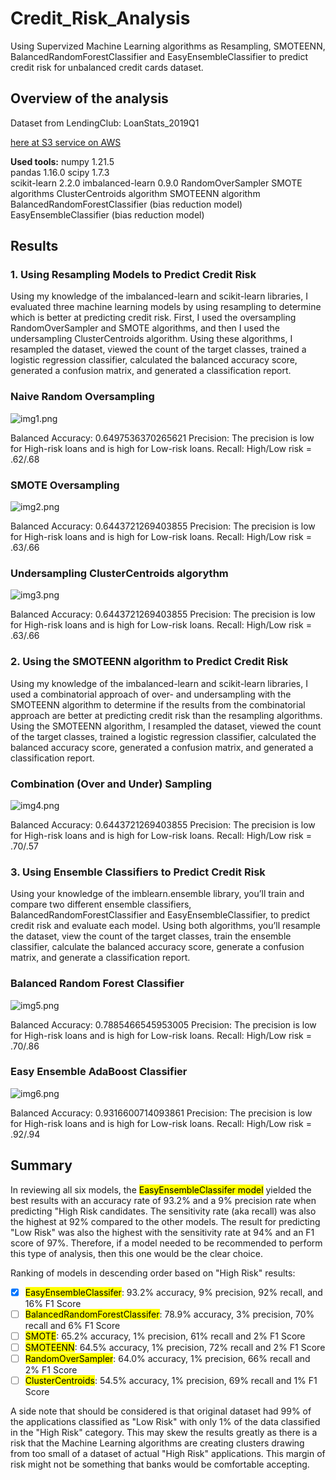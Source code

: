 # Credit_Risk_Analysis
Using Supervized Machine Learning algorithms as Resampling, SMOTEENN, BalancedRandomForestClassifier and  EasyEnsembleClassifier to predict credit risk for unbalanced credit cards dataset.

## Overview of the analysis

Dataset from LendingClub: LoanStats_2019Q1

<a href="https://s3.amazonaws.com/amazon-reviews-pds/tsv/amazon_reviews_us_Grocery_v1_00.tsv.gz">here at S3 service on AWS</a>  

**Used tools:**
numpy                     1.21.5  
pandas                    1.16.0
scipy                     1.7.3  
scikit-learn              2.2.0
imbalanced-learn          0.9.0
RandomOverSampler
SMOTE algorithms
ClusterCentroids algorithm
SMOTEENN algorithm
BalancedRandomForestClassifier (bias reduction model)
EasyEnsembleClassifier (bias reduction model)

## Results

### 1. Using Resampling Models to Predict Credit Risk 
Using my knowledge of the imbalanced-learn and scikit-learn libraries, I evaluated three machine learning models by using resampling to determine which is better at predicting credit risk. First, I used the oversampling RandomOverSampler and SMOTE algorithms, and then I used the undersampling ClusterCentroids algorithm. Using these algorithms, I resampled the dataset, viewed the count of the target classes, trained a logistic regression classifier, calculated the balanced accuracy score, generated a confusion matrix, and generated a classification report.

### Naive Random Oversampling

![img1.png](/images/img1.png) 

Balanced Accuracy: 0.6497536370265621
Precision: The precision is low for High-risk loans and is high for Low-risk loans.
Recall: High/Low risk = .62/.68

### SMOTE Oversampling

![img2.png](/images/img2.png) 

Balanced Accuracy: 0.6443721269403855
Precision: The precision is low for High-risk loans and is high for Low-risk loans.
Recall: High/Low risk = .63/.66

### Undersampling ClusterCentroids algorythm

![img3.png](/images/img3.png) 

Balanced Accuracy: 0.6443721269403855
Precision: The precision is low for High-risk loans and is high for Low-risk loans.
Recall: High/Low risk = .63/.66


### 2. Using the SMOTEENN algorithm to Predict Credit Risk

Using my knowledge of the imbalanced-learn and scikit-learn libraries, I used a combinatorial approach of over- and undersampling with the SMOTEENN algorithm to determine if the results from the combinatorial approach are better at predicting credit risk than the resampling algorithms. Using the SMOTEENN algorithm, I resampled the dataset, viewed the count of the target classes, trained a logistic regression classifier, calculated the balanced accuracy score, generated a confusion matrix, and generated a classification report.

### Combination (Over and Under) Sampling

![img4.png](/images/img4.png) 

Balanced Accuracy: 0.6443721269403855
Precision: The precision is low for High-risk loans and is high for Low-risk loans.
Recall: High/Low risk = .70/.57

### 3. Using Ensemble Classifiers to Predict Credit Risk  

Using your knowledge of the imblearn.ensemble library, you’ll train and compare two different ensemble classifiers, BalancedRandomForestClassifier and EasyEnsembleClassifier, to predict credit risk and evaluate each model. Using both algorithms, you’ll resample the dataset, view the count of the target classes, train the ensemble classifier, calculate the balanced accuracy score, generate a confusion matrix, and generate a classification report.

### Balanced Random Forest Classifier

![img5.png](/images/img5.png) 

Balanced Accuracy: 0.7885466545953005
Precision: The precision is low for High-risk loans and is high for Low-risk loans.
Recall: High/Low risk = .70/.86


### Easy Ensemble AdaBoost Classifier

![img6.png](/images/img6.png) 

Balanced Accuracy: 0.9316600714093861
Precision: The precision is low for High-risk loans and is high for Low-risk loans.
Recall: High/Low risk = .92/.94



## Summary

In reviewing all six models, the <mark>EasyEnsembleClassifer model</mark> yielded the best results with an accuracy rate of 93.2% and a 9% precision rate when predicting "High Risk candidates. The sensitivity rate (aka recall) was also the highest at 92% compared to the other models. The result for predicting "Low Risk" was also the highest with the sensitivity rate at 94% and an F1 score of 97%. Therefore, if a model needed to be recommended to perform this type of analysis, then this one would be the clear choice.

Ranking of models in descending order based on "High Risk" results:

- [x] <mark>EasyEnsembleClassifer</mark>: 93.2% accuracy, 9% precision, 92% recall, and 16% F1 Score
- [ ] <mark>BalancedRandomForestClassifer</mark>: 78.9% accuracy, 3% precision, 70% recall and 6% F1 Score
- [ ] <mark>SMOTE</mark>: 65.2% accuracy, 1% precision, 61% recall and 2% F1 Score
- [ ] <mark>SMOTEENN</mark>: 64.5% accuracy, 1% precision, 72% recall and 2% F1 Score
- [ ] <mark>RandomOverSampler</mark>: 64.0% accuracy, 1% precision, 66% recall and 2% F1 Score
- [ ] <mark>ClusterCentroids</mark>: 54.5% accuracy, 1% precision, 69% recall and 1% F1 Score

A side note that should be considered is that original dataset had 99% of the applications classified as "Low Risk" with only 1% of the data classified in the "High Risk" category. This may skew the results greatly as there is a risk that the Machine Learning algorithms are creating clusters drawing from too small of a dataset of actual "High Risk" applications. This margin of risk might not be something that banks would be comfortable accepting.